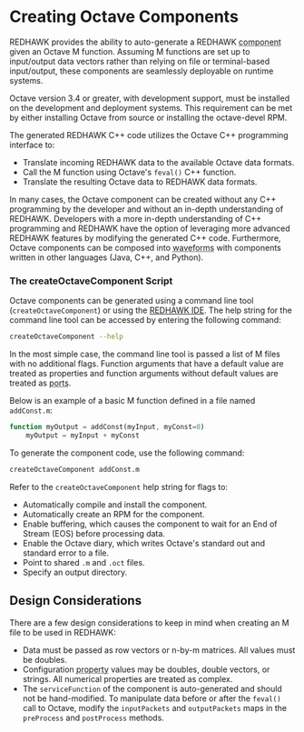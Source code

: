 # Creating Octave Components

REDHAWK provides the ability to auto-generate a REDHAWK <abbr title="See Glossary.">component</abbr> given an Octave M function. Assuming M functions are set up to input/output data vectors rather than relying on file or terminal-based input/output, these components are seamlessly deployable on runtime systems.

Octave version 3.4 or greater, with development support, must be installed on the development and deployment systems. This requirement can be met by either installing Octave from source or installing the octave-devel RPM.

The generated REDHAWK C++ code utilizes the Octave C++ programming interface to:

  - Translate incoming REDHAWK data to the available Octave data formats.
  - Call the M function using Octave's `feval()` C++ function.
  - Translate the resulting Octave data to REDHAWK data formats.

In many cases, the Octave component can be created without any C++ programming by the developer and without an in-depth understanding of REDHAWK. Developers with a more in-depth understanding of C++ programming and REDHAWK have the option of leveraging more advanced REDHAWK features by modifying the generated C++ code. Furthermore, Octave components can be composed into <abbr title="See Glossary.">waveforms</abbr> with components written in other languages (Java, C++, and Python).

### The createOctaveComponent Script

Octave components can be generated using a command line tool (`createOctaveComponent`) or using the [REDHAWK IDE](../IDE/octave-wizard.html). The help string for the command line tool can be accessed by entering the following command:

```bash
createOctaveComponent --help
```

In the most simple case, the command line tool is passed a list of M files with no additional flags. Function arguments that have a default value are treated as properties and function arguments without default values are treated as <abbr title="See Glossary.">ports</abbr>.

Below is an example of a basic M function defined in a file named `addConst.m`:

```octave
function myOutput = addConst(myInput, myConst=0)
    myOutput = myInput + myConst
```

To generate the component code, use the following command:
```bash
createOctaveComponent addConst.m
```

Refer to the `createOctaveComponent` help string for flags to:

  - Automatically compile and install the component.
  - Automatically create an RPM for the component.
  - Enable buffering, which causes the component to wait for an End of Stream (EOS) before processing data.
  - Enable the Octave diary, which writes Octave's standard out and standard error to a file.
  - Point to shared `.m` and `.oct` files.
  - Specify an output directory.

## Design Considerations

There are a few design considerations to keep in mind when creating an M file to be used in REDHAWK:

  - Data must be passed as row vectors or n-by-m matrices. All values must be doubles.
  - Configuration <abbr title="See Glossary.">property</abbr> values may be doubles, double vectors, or strings. All numerical properties are treated as complex.
  - The `serviceFunction` of the component is auto-generated and should not be hand-modified. To manipulate data before or after the `feval()` call to Octave, modify the `inputPackets` and `outputPackets` maps in the `preProcess` and `postProcess` methods.
